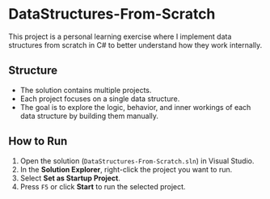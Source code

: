 # DataStructures-From-Scratch

This project is a personal learning exercise where I implement data structures from scratch in C# to better understand how they work internally.

## Structure

- The solution contains multiple projects.
- Each project focuses on a single data structure.
- The goal is to explore the logic, behavior, and inner workings of each data structure by building them manually.

## How to Run

1. Open the solution (`DataStructures-From-Scratch.sln`) in Visual Studio.
2. In the **Solution Explorer**, right-click the project you want to run.
3. Select **Set as Startup Project**.
4. Press `F5` or click **Start** to run the selected project.
